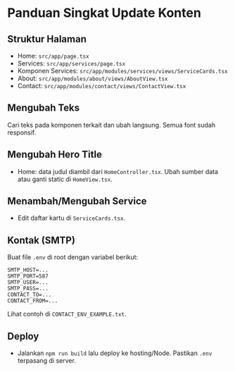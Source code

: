# Panduan Singkat Update Konten

## Struktur Halaman
- Home: `src/app/page.tsx`
- Services: `src/app/services/page.tsx`
- Komponen Services: `src/app/modules/services/views/ServiceCards.tsx`
- About: `src/app/modules/about/views/AboutView.tsx`
- Contact: `src/app/modules/contact/views/ContactView.tsx`

## Mengubah Teks
Cari teks pada komponen terkait dan ubah langsung. Semua font sudah responsif.

## Mengubah Hero Title
- Home: data judul diambil dari `HomeController.tsx`. Ubah sumber data atau ganti static di `HomeView.tsx`.

## Menambah/Mengubah Service
- Edit daftar kartu di `ServiceCards.tsx`.

## Kontak (SMTP)
Buat file `.env` di root dengan variabel berikut:
```
SMTP_HOST=...
SMTP_PORT=587
SMTP_USER=...
SMTP_PASS=...
CONTACT_TO=...
CONTACT_FROM=...
```
Lihat contoh di `CONTACT_ENV_EXAMPLE.txt`.

## Deploy
- Jalankan `npm run build` lalu deploy ke hosting/Node. Pastikan `.env` terpasang di server.
